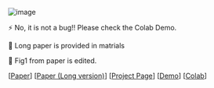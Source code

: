 
![image](https://github.com/LongOPN/LongOPN/blob/main/LOPN.jpg)
 
⚡ No, it is not a bug!! Please check the Colab Demo. 

🤔 Long paper is provided in matrials

🔭 Fig1 from paper is edited. 

[[Paper](  )]
[[Paper (Long version)](  )]
[[Project Page]( )]
[[Demo](https://github.com/LongOPN/LongOPN/blob/main/AnonyModel.m4v)]
[[Colab](https://colab.research.google.com/drive/1HHDD_xp1NpododLkbIfXxWsT3AOYgb4n?usp=sharing)]
